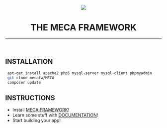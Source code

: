 <p align="center"><img src="https://avatars1.githubusercontent.com/u/38983697?s=200"></p>
<h1 align="center">THE MECA FRAMEWORK</h1>
<hr/><br/>

## INSTALLATION
   ```bash
    apt-get install apache2 php5 mysql-server mysql-client phpmyadmin
    git clone mecafw/MECA
    composer update
   ```
## INSTRUCTIONS
  - Install [MECA FRAMEWORK](https://github.com/mecafw/MECA)!
  - Learn some stuff with [DOCUMENTATION](https://docs.mecafw.me)!
  - Start building your app!
